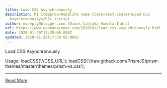 ```yaml
---
title: Load CSS Asynchronously
description: h1 itemprop=headline name class=text-center>Load CSS
  Asynchronously</h1> <script
author: noreply@blogger.com (Dimas Lanjaka Kumala Indra)
url: https://www.webmanajemen.com/2020/01/load-css-asynchronously.html
date: 2020-01-20T17:39:00.000Z
updated: 2020-01-20T17:39:00.000Z
---
```


Load CSS Asynchronously
  
Usage: 
loadCSS('//CSS_URL');
loadCSS('//raw.githack.com/PrismJS/prism-themes/master/themes/prism-vs.css');<hr/> <a href="https://www.webmanajemen.com/2020/01/load-css-asynchronously.html" rel="follow" class="button" id="read-more">Read More</a>